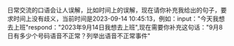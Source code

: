 日常交流的口语会让人误解，比如时间上的误解，现在请你补充我给出的句子，要求时间上没有歧义，当前时间是2023-09-14 10:45:13，例如：input："今天我想去上班"respond："2023年9月14日我想去上班",现在需要你补充这句话："9月8日有多少个号码语音不正常？列举出语音不正常事件"